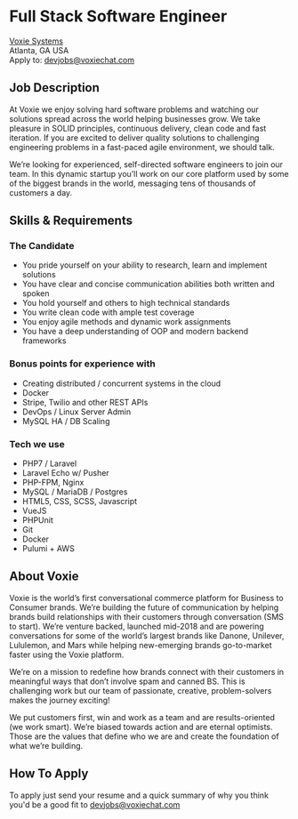 # Full Stack Software Engineer

[Voxie Systems](http://voxie.com)<br />
Atlanta, GA USA<br />
Apply to: [devjobs@voxiechat.com](mailto:devjobs@voxiechat.com)

## Job Description

At Voxie we enjoy solving hard software problems and watching our solutions spread across the world helping businesses grow.  We take pleasure in SOLID principles, continuous delivery, clean code and fast iteration.  If you are excited to deliver quality solutions to challenging engineering problems in a fast-paced agile environment, we should talk.

We’re looking for experienced, self-directed software engineers to join our team.  In this dynamic startup you’ll work on our  core platform used by some of the biggest brands in the world, messaging tens of thousands of customers a day.  

## Skills & Requirements

### The Candidate

* You pride yourself on your ability to research, learn and implement solutions
* You have clear and concise communication abilities both written and spoken
* You hold yourself and others to high technical standards
* You write clean code with ample test coverage
* You enjoy agile methods and dynamic work assignments
* You have a deep understanding of OOP and modern backend frameworks

### Bonus points for experience with

* Creating distributed / concurrent systems in the cloud
* Docker
* Stripe, Twilio and other REST APIs
* DevOps / Linux Server Admin
* MySQL HA / DB Scaling

### Tech we use

* PHP7 / Laravel
* Laravel Echo w/ Pusher
* PHP-FPM, Nginx
* MySQL / MariaDB / Postgres
* HTML5, CSS, SCSS, Javascript
* VueJS
* PHPUnit
* Git
* Docker
* Pulumi + AWS

## About Voxie

Voxie is the world’s first conversational commerce platform for Business to Consumer brands. We’re building the future of communication by helping brands build relationships with their customers through conversation (SMS to start). We’re venture backed, launched mid-2018 and are powering conversations for some of the world’s largest brands like Danone, Unilever, Lululemon, and Mars while helping new-emerging brands go-to-market faster using the Voxie platform.

We’re on a mission to redefine how brands connect with their customers in meaningful ways that don’t involve spam and canned BS. This is challenging work but our team of passionate, creative, problem-solvers makes the journey exciting! 

We put customers first, win and work as a team and are results-oriented (we work smart).  We’re biased towards action and are eternal optimists.  Those are the values that define who we are and create the foundation of what we’re building.

## How To Apply

To apply just send your resume and a quick summary of why you think you'd be a good fit to [devjobs@voxiechat.com](mailto:devjobs@voxiechat.com)
